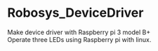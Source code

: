 # Robosys_DeviceDriver
Make device driver with Raspberry pi 3 model B+ <br>
Operate three LEDs using Raspberry pi with linux.
